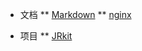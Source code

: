 * 文档
** [Markdown](/dosc/markdown.md)
** [nginx](/dosc/nginx.md)

* 项目
** [JRkit](/project/jrkit.md)
